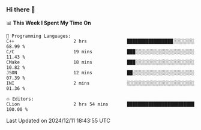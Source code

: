 ### Hi there 👋

<!--
**asdf12303116/asdf12303116** is a ✨ _special_ ✨ repository because its `README.md` (this file) appears on your GitHub profile.

Here are some ideas to get you started:

- 🔭 I’m currently working on ...
- 🌱 I’m currently learning ...
- 👯 I’m looking to collaborate on ...
- 🤔 I’m looking for help with ...
- 💬 Ask me about ...
- 📫 How to reach me: ...
- 😄 Pronouns: ...
- ⚡ Fun fact: ...
-->

<!--START_SECTION:waka-->
📊 **This Week I Spent My Time On** 

```text
💬 Programming Languages: 
C++                      2 hrs               █████████████████░░░░░░░░   68.99 % 
C/C                      19 mins             ███░░░░░░░░░░░░░░░░░░░░░░   11.43 % 
CMake                    18 mins             ███░░░░░░░░░░░░░░░░░░░░░░   10.82 % 
JSON                     12 mins             ██░░░░░░░░░░░░░░░░░░░░░░░   07.39 % 
INI                      2 mins              ░░░░░░░░░░░░░░░░░░░░░░░░░   01.36 % 

🔥 Editors: 
CLion                    2 hrs 54 mins       █████████████████████████   100.00 % 
```


 Last Updated on 2024/12/11 18:43:55 UTC
<!--END_SECTION:waka-->
